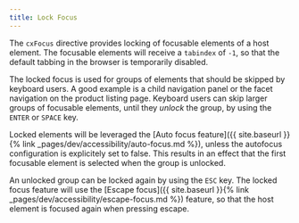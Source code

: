 ```yaml
---
title: Lock Focus
---
```


The `cxFocus` directive provides locking of focusable elements of a host element. The focusable elements will receive a `tabindex` of `-1`, so that the default tabbing in the browser is temporarily disabled.

The locked focus is used for groups of elements that should be skipped by keyboard users. A good example is a child navigation panel or the facet navigation on the product listing page. Keyboard users can skip larger groups of focusable elements, until they _unlock_ the group, by using the `ENTER` or `SPACE` key. 

Locked elements will be leveraged the [Auto focus feature]({{ site.baseurl }}{% link _pages/dev/accessibility/auto-focus.md %}), unless the autofocus configuration is explicitely set to false. This results in an effect that the first focusable element is selected when the group is unlocked. 

An unlocked group can be locked again by using the `ESC` key. The locked focus feature will use the [Escape focus]({{ site.baseurl }}{% link _pages/dev/accessibility/escape-focus.md %}) feature, so that the host element is focused again when pressing escape. 

